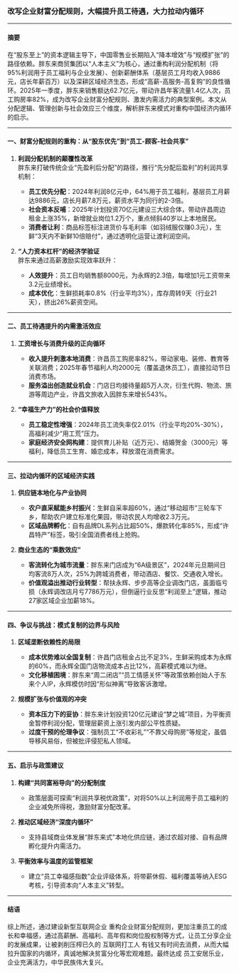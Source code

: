 ### 改写企业财富分配规则，大幅提升员工待遇，大力拉动内循环  

---

#### **摘要**  
在“股东至上”的资本逻辑主导下，中国零售业长期陷入“降本增效”与“规模扩张”的路径依赖。胖东来商贸集团以“人本主义”为核心，通过重构利润分配机制（将95%利润用于员工福利与企业发展）、创新薪酬体系（基层员工月均收入9886元，店长年薪百万）以及深耕区域经济生态，形成“高薪-高服务-高复购”的良性循环。2025年一季度，胖东来销售额达62.7亿元，带动许昌年客流量1.4亿人次，员工购房率82%，成为改写企业财富分配规则、激发内需活力的典型案例。本文从分配逻辑、管理创新与社会效应三个维度，解析胖东来模式对重构中国经济内循环的启示。  

---

#### **一、财富分配规则的重构：从“股东优先”到“员工-顾客-社会共享”**  
1. **利润分配机制的颠覆性改革**  
   胖东来打破传统企业“先盈利后分配”的路径，推行“先分配后盈利”的利润共享机制：  
   - **员工优先分配**：2024年利润8亿元中，64%用于员工福利，基层员工月薪达9886元，店长月薪7.8万元，薪资水平为同行的2-3倍。  
   - **社会资本反哺**：2025年计划投资70亿元建设三大综合体，带动许昌周边租金上涨35%，新增就业岗位1.2万个，重点倾斜40岁以上本地居民。  
   - **消费者让利**：商品标签标注进货价与毛利率（如羽绒服仅赚0.3元），生鲜“3天内不新鲜10倍赔付”，通过透明化运营让渡利润空间。  

2. **“人力资本杠杆”的经济学验证**  
   胖东来通过高薪激励实现效率跃升：  
   - **人效提升**：员工日均销售额8000元，为永辉的2.3倍，每增加1元工资带来3.2元业绩增长。  
   - **成本优化**：生鲜损耗率0.8%（行业平均3%），库存周转9天（行业21天），挤出26%薪资空间。  

---

#### **二、员工待遇提升的内需激活效应**  
1. **工资增长与消费升级的正向循环**  
   - **收入提升刺激本地消费**：许昌员工购房率82%，带动家电、装修、教育等关联消费；2025年春节福利人均2000元（覆盖退休员工），直接拉动节日消费市场。  
   - **服务溢出创造就业机会**：门店日均接待量超5万人次，衍生代购、物流、旅游等周边产业，许昌文旅收入因胖东来增长543%。  

2. **“幸福生产力”的社会价值释放**  
   - **员工稳定性增强**：2024年员工流失率仅2.01%（行业平均20%-30%），高福利减少“用工荒”压力。  
   - **家庭经济安全网构建**：提供育儿补贴（近万元）、结婚贺金（3000元）等福利，降低员工生育、婚恋成本，释放潜在消费需求。  

---

#### **三、拉动内循环的区域经济实践**  
1. **供应链本地化与产业协同**  
   - **农户直采赋能乡村振兴**：生鲜自采率超60%，通过“移动超市”三轮车下乡，帮助农户建立标准化果园，带动农民人均增收2.3万元。  
   - **区域品牌孵化**：自有品牌DL系列占比超50%，爆款转化率85%，形成“许昌特产”标签，吸引全国消费者线上抢购。  

2. **商业生态的“乘数效应”**  
   - **客流转化为城市流量**：胖东来门店成为“6A级景区”，2024年元旦期间日均客流8万人次，25%为跨城消费者，带动酒店、餐饮、交通收入增长。  
   - **价值观溢出推动行业转型**：帮扶永辉、步步高等企业调改门店，虽面临亏损（永辉调改店月亏7786万元），但倒逼行业反思“利润至上”逻辑，推动27家区域企业加薪18%。  

---

#### **四、争议与挑战：模式复制的边界与风险**  
1. **区域垄断依赖性的局限**  
   - **成本优势难以全国复制**：许昌门店租金占比不足3%，生鲜采购成本为永辉的60%，而永辉全国门店物流成本占比12%，高薪模式难以为继。  
   - **文化移植困境**：胖东来“周二闭店”“员工情感关怀”等政策依赖创始人于东来个人IP，永辉模仿时因“形似神离”导致客诉激增。  

2. **规模扩张与价值观的冲突**  
   - **资本压力下的妥协**：胖东来计划投资120亿元建设“梦之城”项目，为平衡资金暂停利润分配，管理层薪资上涨引发内部公平性质疑。  
   - **过度干预的伦理争议**：强制员工“不收彩礼”“不靠父母购房”等规定，虽倡导移风易俗，但被批评侵犯私人领域。  

---

#### **五、启示与政策建议**  
1. **构建“共同富裕导向”的分配制度**  
   - 政策层面可探索“利润共享税优政策”，对将50%以上利润用于员工福利的企业减免所得税，激励财富分配改革。  

2. **推动区域经济“深度内循环”**  
   - 支持县域商业体发展“胖东来式”本地化供应链，通过农超对接、自有品牌孵化提升内需活力。  

3. **平衡效率与温度的监管框架**  
   - 建立“员工幸福感指数”企业评级体系，将带薪休假、福利覆盖等纳入ESG考核，引导资本向“人本主义”转型。  

---

#### **结语**  

综上所述，通过建设新型互联网企业 重构企业财富分配规则，更加注重员工的成长和幸福感，通过高薪酬、高福利、高年假和岗位股权制等方式，让员工分享企业的发展成果，让被剥削压榨已久的 互联网打工人 有钱又有时间去消费，从而大幅拉升国家的内循环，真诚地解决贫富分化等宏观难题。最终达成 员工安居乐业，企业充满活力，中华民族伟大复兴。
